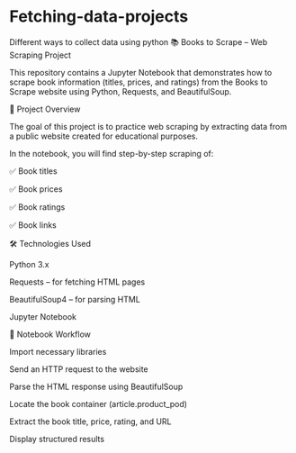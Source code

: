 # Fetching-data-projects
Different ways to collect data using python 
📚 Books to Scrape – Web Scraping Project

This repository contains a Jupyter Notebook that demonstrates how to scrape book information (titles, prices, and ratings) from the Books to Scrape
 website using Python, Requests, and BeautifulSoup.

🚀 Project Overview

The goal of this project is to practice web scraping by extracting data from a public website created for educational purposes.

In the notebook, you will find step-by-step scraping of:

✅ Book titles

✅ Book prices

✅ Book ratings

✅ Book links

🛠️ Technologies Used

Python 3.x

Requests
 – for fetching HTML pages

BeautifulSoup4
 – for parsing HTML

Jupyter Notebook

📒 Notebook Workflow

Import necessary libraries

Send an HTTP request to the website

Parse the HTML response using BeautifulSoup

Locate the book container (article.product_pod)

Extract the book title, price, rating, and URL

Display structured results
